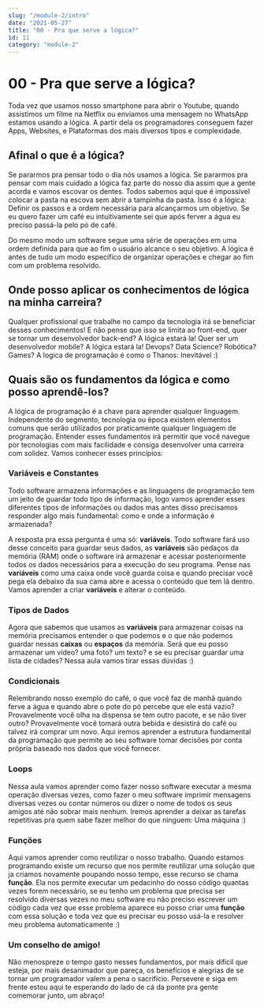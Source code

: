 ```yaml
---
slug: "/module-2/intro"
date: "2021-05-27"
title: "00 - Pra que serve a lógica?"
id: 11
category: "module-2"
---
```


# 00 - Pra que serve a lógica?

Toda vez que usamos nosso smartphone para abrir o Youtube, quando assistimos um filme na Netflix ou enviamos uma mensagem no WhatsApp estamos usando a lógica. A partir dela os programadores conseguem fazer Apps, Websites, e Plataformas dos mais diversos tipos e complexidade.

## Afinal o que é a lógica?

Se pararmos pra pensar todo o dia nós usamos a lógica. Se pararmos pra pensar com mais cuidado a lógica faz parte do nosso dia assim que a gente acorda e vamos escovar os dentes. Todos sabemos aqui que é impossível colocar a pasta na escova sem abrir a tampinha da pasta. Isso é a lógica: Definir os passos e a ordem necessária para alcançarmos um objetivo. Se eu quero fazer um café eu intuitivamente sei que após ferver a água eu preciso passá-la pelo pó de café.

Do mesmo modo um software segue uma série de operações em uma ordem definida para que ao fim o usuário alcance o seu objetivo. A lógica é antes de tudo um modo específico de organizar operações e chegar ao fim com um problema resolvido.


## Onde posso aplicar os conhecimentos de lógica na minha carreira?

Qualquer profissional que trabalhe no campo da tecnologia irá se beneficiar desses conhecimentos! E não pense que isso se limita ao front-end, quer se tornar um desenvolvedor back-end? A lógica estará la! Quer ser um desenvolvedor mobile? A lógica estará la! Devops? Data Science? Robótica? Games? A logica de programação é como o Thanos: Inevitável :)

## Quais são os fundamentos da lógica e como posso aprendê-los?

A lógica de programação é a chave para aprender qualquer linguagem. Independente do segmento, tecnologia ou época existem elementos comuns que serão utilizados por praticamente qualquer linguagem de programação. Entender esses fundamentos irá permitir que você navegue por tecnologias com mais facilidade e consiga desenvolver uma carreira com solidez. Vamos conhecer esses princípios:

### Variáveis e Constantes

Todo software armazena informações e as linguagens de programação tem um jeito de guardar todo tipo de informação, logo vamos aprender esses diferentes tipos de informações ou dados mas antes disso precisamos responder algo mais fundamental: como e onde a informação é armazenada?

A resposta pra essa pergunta é uma só: **variáveis**. Todo software fará uso desse conceito para guardar seus dados, as **variáveis** são pedaços da memória (RAM) onde o software irá armazenar e acessar posteriormente todos os dados necessários para a execução do seu programa. Pense nas **variáveis** como uma caixa onde você guarda coisa e quando precisar você pega ela debaixo da sua cama abre e acessa o conteúdo que tem lá dentro. Vamos aprender a criar **variáveis** e alterar o conteúdo.

### Tipos de Dados

Agora que sabemos que usamos as **variáveis** para armazenar coisas na memória precisamos entender o que podemos e o que não podemos guardar nessas **caixas** ou **espaços** da memória. Será que eu posso armazenar um vídeo? uma foto? um texto? e se eu precisar guardar uma lista de cidades? Nessa aula vamos tirar essas dúvidas :)

### Condicionais

Relembrando nosso exemplo do café, o que você faz de manhã quando ferve a água e quando abre o pote do pó percebe que ele está vazio? Provavelmente você olha na dispensa se tem outro pacote, e se não tiver outro? Provavelmente você tomará outra bebida e desistirá do café ou talvez irá comprar um novo. Aqui iremos aprender a estrutura fundamental da programação que permite ao seu software tomar decisões por conta própria baseado nos dados que você fornecer.

### Loops
Nessa aula vamos aprender como fazer nosso software executar a mesma operação diversas vezes, como fazer o meu software imprimir mensagens diversas vezes ou contar números ou dizer o nome de todos os seus amigos até não sobrar mais nenhum. Iremos aprender a deixar as tarefas repetitivas pra quem sabe fazer melhor do que ninguem: Uma máquina :)


### Funções
Aqui vamos aprender como reutilizar o nosso trabalho. Quando estamos programando existe um recurso que nos permite reutilizar uma solução que ja criamos novamente poupando nosso tempo, esse recurso se chama **função**. Ela nos permite executar um pedacinho do nosso código quantas vezes forem necessário, se eu tenho um problema que precisa ser resolvido diversas vezes no meu software eu não preciso escrever um código cada vez que esse problema aparece eu posso criar uma **função** com essa solução e toda vez que eu precisar eu posso usá-la e resolver meu problema automaticamente :)


### Um conselho de amigo!

Não menospreze o tempo gasto nesses fundamentos, por mais difícil que esteja, por mais desanimador que pareça, os benefícios e alegrias de se tornar um programador valem a pena o sacrifício. Persevere e siga em frente estou aqui te esperando do lado de cá da ponte pra gente comemorar junto, um abraço!
